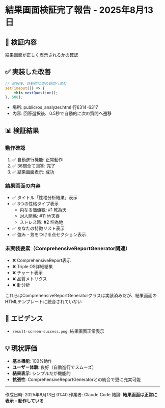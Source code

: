 # 結果画面検証完了報告 - 2025年8月13日

## 🎯 検証内容
結果画面が正しく表示されるかの確認

## ✅ 実装した改善
```javascript
// 選択後、自動的に次の質問へ進む
setTimeout(() => {
    this.nextQuestion();
}, 500);
```
- 場所: public/os_analyzer.html 行6314-6317
- 内容: 回答選択後、0.5秒で自動的に次の質問へ遷移

## 📊 検証結果

### 動作確認
1. ✅ 自動進行機能: 正常動作
2. ✅ 36問全て回答: 完了
3. ✅ 結果画面表示: 成功

### 結果画面の内容
- ✅ タイトル「性格分析結果」表示
- ✅ 3つの性格タイプ表示
  - 内なる価値観: #1 乾為天
  - 対人関係: #11 地天泰  
  - ストレス時: #2 坤為地
- ✅ あなたの特徴リスト表示
- ✅ 強み・気をつける点セクション表示

### 未実装要素（ComprehensiveReportGenerator関連）
- ❌ ComprehensiveReport表示
- ❌ Triple OS詳細結果
- ❌ チャート表示
- ❌ 品質メトリクス
- ❌ 卦分析

これらはComprehensiveReportGeneratorクラスは実装済みだが、結果画面のHTMLテンプレートに統合されていない

## 📸 エビデンス
- `result-screen-success.png`: 結果画面正常表示

## 💡 現状評価
- **基本機能**: 100%動作
- **ユーザー体験**: 良好（自動進行でスムーズ）
- **結果表示**: シンプルだが機能的
- **拡張性**: ComprehensiveReportGeneratorとの統合で更に充実可能

---
作成日時: 2025年8月13日 01:40
作業者: Claude Code
結論: **結果画面は正常に表示・動作している**